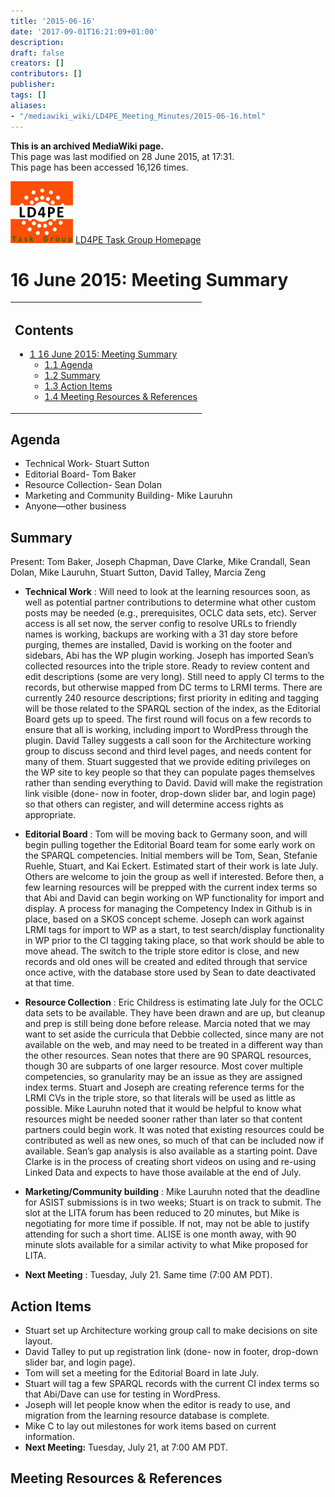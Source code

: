 ```yaml
---
title: '2015-06-16'
date: '2017-09-01T16:21:09+01:00'
description: 
draft: false
creators: []
contributors: []
publisher: 
tags: []
aliases:
- "/mediawiki_wiki/LD4PE_Meeting_Minutes/2015-06-16.html"
---
```


 **This is an archived MediaWiki page.**  
This page was last modified on 28 June 2015, at 17:31.  
This page has been accessed 16,126 times.

[<img alt="LD4PE logo" src="/mediawiki_wiki/images/Ld4pe.png" width="100" height="99">](/mediawiki_wiki/images/Ld4pe.png) [LD4PE Task Group Homepage](/mediawiki_wiki/Pet/ld4pe)

# 16 June 2015: Meeting Summary 
<table id="toc" class="toc">
  <tr>
    <td>
      <div id="toctitle">
        <h2>Contents</h2>
      </div>
      <ul>
        <li class="toclevel-1 tocsection-1">
          <a href="#16_June_2015:_Meeting_Summary"><span class="tocnumber">1</span> <span class="toctext">16 June 2015: Meeting Summary</span></a>
          <ul>
            <li class="toclevel-2 tocsection-2"><a href="#Agenda"><span class="tocnumber">1.1</span> <span class="toctext">Agenda</span></a></li>
            <li class="toclevel-2 tocsection-3"><a href="#Summary"><span class="tocnumber">1.2</span> <span class="toctext">Summary</span></a></li>
            <li class="toclevel-2 tocsection-4"><a href="#Action_Items"><span class="tocnumber">1.3</span> <span class="toctext">Action Items</span></a></li>
            <li class="toclevel-2 tocsection-5"><a href="#Meeting_Resources_.26_References"><span class="tocnumber">1.4</span> <span class="toctext">Meeting Resources &amp; References</span></a></li>
          </ul>
        </li>
      </ul>
    </td>
  </tr>
</table>

## Agenda 

- Technical Work- Stuart Sutton 
- Editorial Board- Tom Baker 
- Resource Collection- Sean Dolan
- Marketing and Community Building- Mike Lauruhn
- Anyone—other business

## Summary 

Present: Tom Baker, Joseph Chapman, Dave Clarke, Mike Crandall, Sean Dolan, Mike Lauruhn, Stuart Sutton, David Talley, Marcia Zeng

- **Technical Work** : Will need to look at the learning resources soon, as well as potential partner contributions to determine what other custom posts may be needed (e.g., prerequisites, OCLC data sets, etc). Server access is all set now, the server config to resolve URLs to friendly names is working, backups are working with a 31 day store before purging, themes are installed, David is working on the footer and sidebars, Abi has the WP plugin working. Joseph has imported Sean’s collected resources into the triple store. Ready to review content and edit descriptions (some are very long). Still need to apply CI terms to the records, but otherwise mapped from DC terms to LRMI terms. There are currently 240 resource descriptions; first priority in editing and tagging will be those related to the SPARQL section of the index, as the Editorial Board gets up to speed. The first round will focus on a few records to ensure that all is working, including import to WordPress through the plugin. David Talley suggests a call soon for the Architecture working group to discuss second and third level pages, and needs content for many of them. Stuart suggested that we provide editing privileges on the WP site to key people so that they can populate pages themselves rather than sending everything to David. David will make the registration link visible (done- now in footer, drop-down slider bar, and login page) so that others can register, and will determine access rights as appropriate.

- **Editorial Board** : Tom will be moving back to Germany soon, and will begin pulling together the Editorial Board team for some early work on the SPARQL competencies. Initial members will be Tom, Sean, Stefanie Ruehle, Stuart, and Kai Eckert. Estimated start of their work is late July. Others are welcome to join the group as well if interested. Before then, a few learning resources will be prepped with the current index terms so that Abi and David can begin working on WP functionality for import and display. A process for managing the Competency Index in Github is in place, based on a SKOS concept scheme. Joseph can work against LRMI tags for import to WP as a start, to test search/display functionality in WP prior to the CI tagging taking place, so that work should be able to move ahead. The switch to the triple store editor is close, and new records and old ones will be created and edited through that service once active, with the database store used by Sean to date deactivated at that time.

- **Resource Collection** : Eric Childress is estimating late July for the OCLC data sets to be available. They have been drawn and are up, but cleanup and prep is still being done before release. Marcia noted that we may want to set aside the curricula that Debbie collected, since many are not available on the web, and may need to be treated in a different way than the other resources. Sean notes that there are 90 SPARQL resources, though 30 are subparts of one larger resource. Most cover multiple competencies, so granularity may be an issue as they are assigned index terms. Stuart and Joseph are creating reference terms for the LRMI CVs in the triple store, so that literals will be used as little as possible. Mike Lauruhn noted that it would be helpful to know what resources might be needed sooner rather than later so that content partners could begin work. It was noted that existing resources could be contributed as well as new ones, so much of that can be included now if available. Sean’s gap analysis is also available as a starting point. Dave Clarke is in the process of creating short videos on using and re-using Linked Data and expects to have those available at the end of July.

- **Marketing/Community building** : Mike Lauruhn noted that the deadline for ASIST submissions is in two weeks; Stuart is on track to submit. The slot at the LITA forum has been reduced to 20 minutes, but Mike is negotiating for more time if possible. If not, may not be able to justify attending for such a short time. ALISE is one month away, with 90 minute slots available for a similar activity to what Mike proposed for LITA.

- **Next Meeting** : Tuesday, July 21. Same time (7:00 AM PDT).

## Action Items 

- Stuart set up Architecture working group call to make decisions on site layout.
- David Talley to put up registration link (done- now in footer, drop-down slider bar, and login page).
- Tom will set a meeting for the Editorial Board in late July.
- Stuart will tag a few SPARQL records with the current CI index terms so that Abi/Dave can use for testing in WordPress.
- Joseph will let people know when the editor is ready to use, and migration from the learning resource database is complete.
- Mike C to lay out milestones for work items based on current information.
- **Next Meeting:** Tuesday, July 21, at 7:00 AM PDT.

## Meeting Resources & References 

